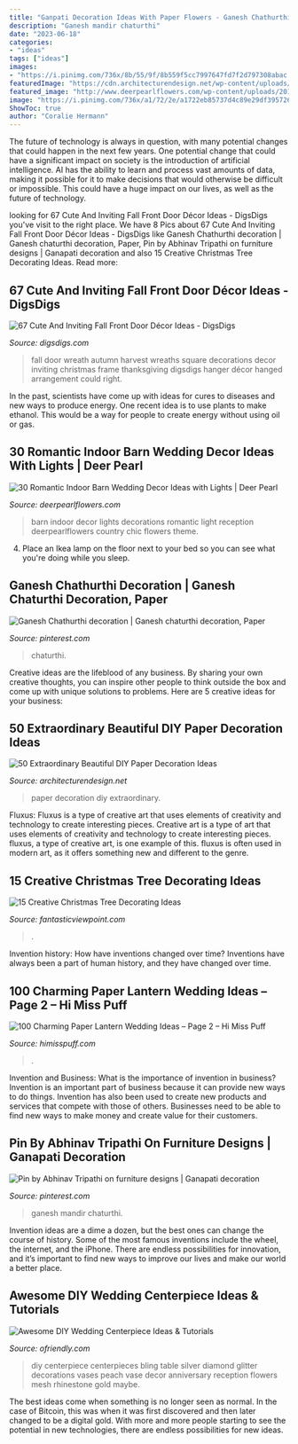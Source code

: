 ```yaml
---
title: "Ganpati Decoration Ideas With Paper Flowers - Ganesh Chathurthi Decoration"
description: "Ganesh mandir chaturthi"
date: "2023-06-18"
categories:
- "ideas"
tags: ["ideas"]
images:
- "https://i.pinimg.com/736x/8b/55/9f/8b559f5cc7997647fd7f2d797308abac.jpg"
featuredImage: "https://cdn.architecturendesign.net/wp-content/uploads/2016/01/AD-Extraordinary-Beautiful-DIY-Paper-Decoration-Ideas-11.jpg"
featured_image: "http://www.deerpearlflowers.com/wp-content/uploads/2015/08/indoor-barn-wedding-decor-ideas-with-light.jpg"
image: "https://i.pinimg.com/736x/a1/72/2e/a1722eb85737d4c89e29df395726209b.jpg"
ShowToc: true
author: "Coralie Hermann"
---
```



The future of technology is always in question, with many potential changes that could happen in the next few years. One potential change that could have a significant impact on society is the introduction of artificial intelligence. AI has the ability to learn and process vast amounts of data, making it possible for it to make decisions that would otherwise be difficult or impossible. This could have a huge impact on our lives, as well as the future of technology.

	

		
looking for 67 Cute And Inviting Fall Front Door Décor Ideas - DigsDigs you've visit to the right place. We have 8 Pics about 67 Cute And Inviting Fall Front Door Décor Ideas - DigsDigs like Ganesh Chathurthi decoration | Ganesh chaturthi decoration, Paper, Pin by Abhinav Tripathi on furniture designs | Ganapati decoration and also 15 Creative Christmas Tree Decorating Ideas. Read more:
		
    
## 67 Cute And Inviting Fall Front Door Décor Ideas - DigsDigs

<img loading=lazy src="https://www.digsdigs.com/photos/2013/08/47-cute-and-inviting-fall-front-door-decor-ideas-14.jpg" onerror="this.onerror=null;this.src='https://tse3.mm.bing.net/th?id=OIP.wzGDSyH-g0xCmp9EU7fdcwHaNK&amp;pid=15.1';" alt="67 Cute And Inviting Fall Front Door Décor Ideas - DigsDigs">

_Source: digsdigs.com_

>fall door wreath autumn harvest wreaths square decorations decor inviting christmas frame thanksgiving digsdigs hanger décor hanged arrangement could right. 

	

In the past, scientists have come up with ideas for cures to diseases and new ways to produce energy. One recent idea is to use plants to make ethanol. This would be a way for people to create energy without using oil or gas.

    
## 30 Romantic Indoor Barn Wedding Decor Ideas With Lights | Deer Pearl

<img loading=lazy src="http://www.deerpearlflowers.com/wp-content/uploads/2015/08/indoor-barn-wedding-decor-ideas-with-light.jpg" onerror="this.onerror=null;this.src='https://tse1.mm.bing.net/th?id=OIP.rKrhTHymFkwxbVuar2zKkQHaLH&amp;pid=15.1';" alt="30 Romantic Indoor Barn Wedding Decor Ideas with Lights | Deer Pearl">

_Source: deerpearlflowers.com_

>barn indoor decor lights decorations romantic light reception deerpearlflowers country chic flowers theme. 

	

4. Place an Ikea lamp on the floor next to your bed so you can see what you're doing while you sleep.

    
## Ganesh Chathurthi Decoration | Ganesh Chaturthi Decoration, Paper

<img loading=lazy src="https://i.pinimg.com/736x/8b/55/9f/8b559f5cc7997647fd7f2d797308abac.jpg" onerror="this.onerror=null;this.src='https://tse1.mm.bing.net/th?id=OIP.sufh194He6fQ3twR5EvYVQHaNC&amp;pid=15.1';" alt="Ganesh Chathurthi decoration | Ganesh chaturthi decoration, Paper">

_Source: pinterest.com_

>chaturthi. 

	

Creative ideas are the lifeblood of any business. By sharing your own creative thoughts, you can inspire other people to think outside the box and come up with unique solutions to problems. Here are 5 creative ideas for your business: 

    
## 50 Extraordinary Beautiful DIY Paper Decoration Ideas

<img loading=lazy src="https://cdn.architecturendesign.net/wp-content/uploads/2016/01/AD-Extraordinary-Beautiful-DIY-Paper-Decoration-Ideas-11.jpg" onerror="this.onerror=null;this.src='https://tse1.mm.bing.net/th?id=OIP.bT26wkkZs3uw0vG3TlobiQHaLH&amp;pid=15.1';" alt="50 Extraordinary Beautiful DIY Paper Decoration Ideas">

_Source: architecturendesign.net_

>paper decoration diy extraordinary. 

	

Fluxus: Fluxus is a type of creative art that uses elements of creativity and technology to create interesting pieces.
Creative art is a type of art that uses elements of creativity and technology to create interesting pieces. fluxus, a type of creative art, is one example of this. fluxus is often used in modern art, as it offers something new and different to the genre.

    
## 15 Creative Christmas Tree Decorating Ideas

<img loading=lazy src="https://www.fantasticviewpoint.com/wp-content/uploads/2013/11/decorating-christmas-tree06.jpg" onerror="this.onerror=null;this.src='https://tse3.mm.bing.net/th?id=OIP.lBQMU2UKaCSZoGXpiUO0yAHaJ4&amp;pid=15.1';" alt="15 Creative Christmas Tree Decorating Ideas">

_Source: fantasticviewpoint.com_

>. 

	

Invention history: How have inventions changed over time?
Inventions have always been a part of human history, and they have changed over time.

    
## 100 Charming Paper Lantern Wedding Ideas – Page 2 – Hi Miss Puff

<img loading=lazy src="https://www.himisspuff.com/wp-content/uploads/2016/05/colorful-hanging-paper-lanterns-wedding-decor.jpg" onerror="this.onerror=null;this.src='https://tse3.mm.bing.net/th?id=OIP.tuOKZx02f3CZy9O_Q5RdTgHaLH&amp;pid=15.1';" alt="100 Charming Paper Lantern Wedding Ideas – Page 2 – Hi Miss Puff">

_Source: himisspuff.com_

>. 

	

Invention and Business: What is the importance of invention in business?
Invention is an important part of business because it can provide new ways to do things. Invention has also been used to create new products and services that compete with those of others. Businesses need to be able to find new ways to make money and create value for their customers.

    
## Pin By Abhinav Tripathi On Furniture Designs | Ganapati Decoration

<img loading=lazy src="https://i.pinimg.com/736x/a1/72/2e/a1722eb85737d4c89e29df395726209b.jpg" onerror="this.onerror=null;this.src='https://tse4.mm.bing.net/th?id=OIP.JvpbuIiA9-roUup7zNRMfwAAAA&amp;pid=15.1';" alt="Pin by Abhinav Tripathi on furniture designs | Ganapati decoration">

_Source: pinterest.com_

>ganesh mandir chaturthi. 

	

Invention ideas are a dime a dozen, but the best ones can change the course of history. Some of the most famous inventions include the wheel, the internet, and the iPhone. There are endless possibilities for innovation, and it’s important to find new ways to improve our lives and make our world a better place.

    
## Awesome DIY Wedding Centerpiece Ideas &amp; Tutorials

<img loading=lazy src="http://ofriendly.com/wp-content/uploads/2016/11/wedding-centerpiece/17-diy-wedding-centerpiece-ideas.jpg" onerror="this.onerror=null;this.src='https://tse4.mm.bing.net/th?id=OIP.cpxkAp_RDYU-x-vQzVb4iQHaLK&amp;pid=15.1';" alt="Awesome DIY Wedding Centerpiece Ideas &amp; Tutorials">

_Source: ofriendly.com_

>diy centerpiece centerpieces bling table silver diamond glitter decorations vases peach vase decor anniversary reception flowers mesh rhinestone gold maybe. 

	

The best ideas come when something is no longer seen as normal. In the case of Bitcoin, this was when it was first discovered and then later changed to be a digital gold. With more and more people starting to see the potential in new technologies, there are endless possibilities for new ideas.

